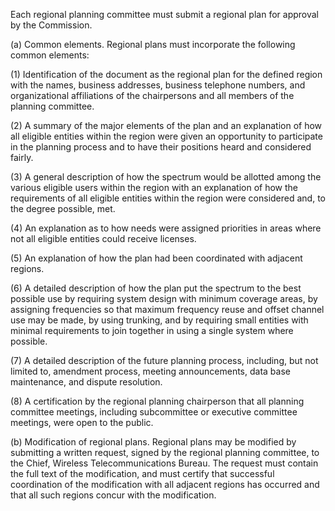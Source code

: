 Each regional planning committee must submit a regional plan for approval by the Commission.

(a) Common elements. Regional plans must incorporate the following common elements:

(1) Identification of the document as the regional plan for the defined region with the names, business addresses, business telephone numbers, and organizational affiliations of the chairpersons and all members of the planning committee.

(2) A summary of the major elements of the plan and an explanation of how all eligible entities within the region were given an opportunity to participate in the planning process and to have their positions heard and considered fairly.

(3) A general description of how the spectrum would be allotted among the various eligible users within the region with an explanation of how the requirements of all eligible entities within the region were considered and, to the degree possible, met.

(4) An explanation as to how needs were assigned priorities in areas where not all eligible entities could receive licenses.

(5) An explanation of how the plan had been coordinated with adjacent regions.

(6) A detailed description of how the plan put the spectrum to the best possible use by requiring system design with minimum coverage areas, by assigning frequencies so that maximum frequency reuse and offset channel use may be made, by using trunking, and by requiring small entities with minimal requirements to join together in using a single system where possible.

(7) A detailed description of the future planning process, including, but not limited to, amendment process, meeting announcements, data base maintenance, and dispute resolution.

(8) A certification by the regional planning chairperson that all planning committee meetings, including subcommittee or executive committee meetings, were open to the public.

(b) Modification of regional plans. Regional plans may be modified by submitting a written request, signed by the regional planning committee, to the Chief, Wireless Telecommunications Bureau. The request must contain the full text of the modification, and must certify that successful coordination of the modification with all adjacent regions has occurred and that all such regions concur with the modification.

